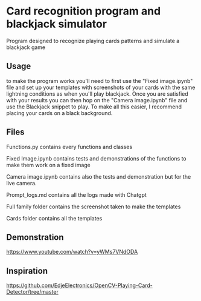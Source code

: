 # Card recognition program and blackjack simulator

Program designed to recognize playing cards patterns and simulate a blackjack game

## Usage

to make the program works you'll need to first use the "Fixed image.ipynb" file and set up your templates with screenshots of your cards 
with the same lightning conditions as when you'll play blackjack.
Once you are satisfied with your results you can then hop on the "Camera image.ipynb" file and use the Blackjack snippet to play.
To make  all this easier, I recommend placing your cards on a black background.

## Files

Functions.py contains every functions and classes

Fixed Image.ipynb contains tests and demonstrations of the functions to make them work on a fixed image

Camera image.ipynb contains also the tests and demonstration but for the live camera.

Prompt_logs.md contains all the logs made with Chatgpt

Full family folder contains the screenshot taken to make the templates

Cards folder contains all the templates

## Demonstration 

https://www.youtube.com/watch?v=yWMs7VNdODA

## Inspiration

https://github.com/EdjeElectronics/OpenCV-Playing-Card-Detector/tree/master